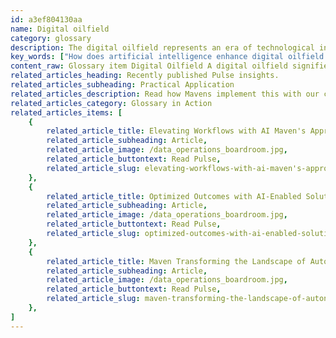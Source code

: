 ```yaml
---
id: a3ef804130aa
name: Digital oilfield
category: glossary
description: The digital oilfield represents an era of technological innovation in the oil and gas sector, leveraging AI, IoT, and automation to enhance real-time data analysis, optimize operations, and significantly increase output while reducing costs and preventing unplanned downtimes.
key_words: ["How does artificial intelligence enhance digital oilfield operations", "What are the benefits of IoT in managing digital oilfields", "Can augmented reality improve efficiency in digital oilfield management", "What role does mobile connectivity play in the advancement of digital oilfields", "How can cloud platforms transform the data management in digital oilfields", "How does real-time data analysis impact decisions in digital oilfield operations", "What cost reductions can be expected from implementing a digital oilfield", "How does a digital oilfield minimize the risk of unpredicted well shutdowns", "Why is automation critical for the success of digital oilfields", "What are the latest trends in digital oilfield technology adoption"]
content_raw: Glossary item Digital Oilfield A digital oilfield signifies a new era of technological advancement for the oil and gas industry. This innovative concept incorporates a variety of emerging technologies such as artificial intelligence (AI), the Internet of Things (IoT), augmented reality, mobile connectivity, and cloud platforms. The prime goal of a digital oilfield is to assist operators in real-time collection, analysis, and action on field production data. Businesses globally are recognizing the enormous potential the digital oilfield has on boosting their competitiveness. By integrating the latest in digital technology and optimizing operations, a digital oilfield can significantly amplify output. It promises to deliver substantial cost reductions and minimize unpredicted shutdowns of wells and equipment. The digital oilfield approach leverages data from all touchpoints across the value chain with the help of IoT. Operators and engineers can then utilize this for real-time analysis of their facilities and make informed decisions to optimize performance. Notably, automation plays a pivotal role in the efficiency of the digital oilfield concept. By automating routine tasks such as equipment monitoring, it enables talented professionals to apply their skills more effectively and address complex issues. Therefore, the digital oilfield serves as the embodiment of maximizing productivity through technological solutions in the modern world. With Maven Technologies, businesses can unlock the power of digital oilfields and experience the benefits of pioneering technologies implemented by seasoned professionals.
related_articles_heading: Recently published Pulse insights.
related_articles_subheading: Practical Application
related_articles_description: Read how Mavens implement this with our clients.
related_articles_category: Glossary in Action
related_articles_items: [
	{
		related_article_title: Elevating Workflows with AI Maven's Approach,
		related_article_subheading: Article,
		related_article_image: /data_operations_boardroom.jpg,
		related_article_buttontext: Read Pulse,
		related_article_slug: elevating-workflows-with-ai-maven's-approach
	},
	{
		related_article_title: Optimized Outcomes with AI-Enabled Solutions,
		related_article_subheading: Article,
		related_article_image: /data_operations_boardroom.jpg,
		related_article_buttontext: Read Pulse,
		related_article_slug: optimized-outcomes-with-ai-enabled-solutions
	},
	{
		related_article_title: Maven Transforming the Landscape of Autonomous Vehicles,
		related_article_subheading: Article,
		related_article_image: /data_operations_boardroom.jpg,
		related_article_buttontext: Read Pulse,
		related_article_slug: maven-transforming-the-landscape-of-autonomous-vehicles
	},
]
---
```

